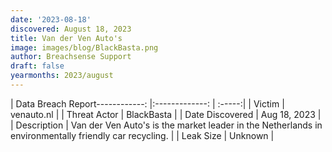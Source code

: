 ```yaml
---
date: '2023-08-18'
discovered: August 18, 2023
title: Van der Ven Auto's
image: images/blog/BlackBasta.png
author: Breachsense Support
draft: false
yearmonths: 2023/august
---
```


| Data Breach Report------------:     |:-------------:    | :-----:|
| Victim      | venauto.nl      | 
| Threat Actor      |  BlackBasta     | 
| Date Discovered      | Aug 18, 2023      | 
| Description      | Van der Ven Auto's is the market leader in the Netherlands in environmentally friendly car recycling.      | 
| Leak Size      | Unknown      | 

